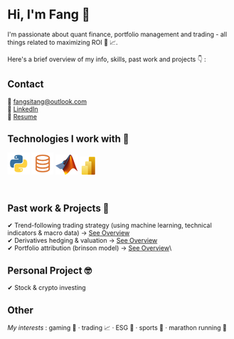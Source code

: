 # Hi, I'm Fang 👋
I'm passionate about quant finance, portfolio management and trading - all things related to maximizing ROI 🫡 📈.

Here's a brief overview of my info, skills, past work and projects 👇 :

## Contact

📩 fangsitang@outlook.com\
👤 <a href="https://www.linkedin.com/in/fangsitang" target="_blank">LinkedIn</a> \
📄 [Resume](https://github.com/fangsitang/fangsitang/blob/90ac00e61ca0eda6a9a461fa4a7281a599d8e9b9/images/resume.pdf)

## Technologies I work with 🔧

<p>
  <img src="images/logo_python.jpg" alt="Python" width="50" height="50">
  <img src="images/logo_slq.png" alt="SQL" width="50" height="50">
  <img src="images/logo_matlab.png" alt="Matlab" width="50" height="45">
  <img src="images/logo_powerbi.png" alt="Power BI" width="40" height="40">
</p>
<br>

## Past work & Projects 🚀

✔ Trend-following trading strategy (using machine learning, technical indicators & macro data) → [See Overview](https://github.com/fangsitang/Trading-Algo-Random-Forest)\
✔ Derivatives hedging & valuation → [See Overview](https://github.com/fangsitang/derivatives)\
✔ Portfolio attribution (brinson model) → [See Overview](https://github.com/fangsitang/portfolio_performance)\
  
## Personal Project 🤓

✔ Stock & crypto investing 

## Other
*My interests* : gaming 👾 · trading 📈 · ESG 🌱 · sports 🏀 · marathon running 👟
